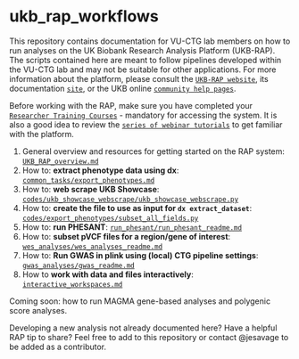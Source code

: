 # ukb_rap_workflows
This repository contains documentation for VU-CTG lab members on how to run analyses on the UK Biobank Research Analysis Platform (UKB-RAP). The scripts contained here are meant to follow pipelines developed within the VU-CTG lab and may not be suitable for other applications. For more  information about the platform, please consult the [`UKB-RAP website`](https://ukbiobank.dnanexus.com/landing), its documentation [`site`](https://dnanexus.gitbook.io/uk-biobank-rap), or the UKB online [`community help pages`](https://community.ukbiobank.ac.uk/hc/en-gb).

Before working with the RAP, make sure you have completed your [`Researcher Training Courses`](https://community.ukbiobank.ac.uk/hc/en-gb/articles/22145292393757-Researcher-Training-Courses) - mandatory for accessing the system. It is also a good idea to review the [`series of webinar tutorials`](https://www.youtube.com/watch?v=762PVlyZJ-U&list=PLRkZ0Fz-n3Z7Jg0Vz4vudLYnBza4EUGLM) to get familiar with the platform. 

1. General overview and resources for getting started on the RAP system: [`UKB_RAP_overview.md`](https://github.com/vu-ctg/ukb_rap_workflows/blob/master/UKB_RAP_overview.md)
2. How to: **extract phenotype data using dx**: [`common_tasks/export_phenotypes.md`](https://github.com/vu-ctg/ukb_rap_workflows/blob/master/common_tasks/export_phenotypes.md)
3. How to: **web scrape UKB Showcase**: [`codes/ukb_showcase_webscrape/ukb_showcase_webscrape.py`](https://github.com/vu-ctg/ukb_rap_workflows/blob/master/codes/ukb_showcase_webscrape/ukb_showcase_webscrape.py)
4. How to: **create the file to use as input for `dx extract_dataset`**: [`codes/export_phenotypes/subset_all_fields.py`](https://github.com/vu-ctg/ukb_rap_workflows/blob/master/codes/export_phenotypes/subset_all_fields.py)
5. How to: **run PHESANT**: [`run_phesant/run_phesant_readme.md`](https://github.com/vu-ctg/ukb_rap_workflows/blob/master/run_phesant/run_phesant_readme.md)
6. How to: **subset pVCF files for a region/gene of interest**: [`wes_analyses/wes_analyses_readme.md`](https://github.com/vu-ctg/ukb_rap_workflows/blob/master/wes_analyses/wes_analyses_readme.md)
7. How to: **Run GWAS in plink using (local) CTG pipeline settings**: [`gwas_analyses/gwas_readme.md`](https://github.com/vu-ctg/ukb_rap_workflows/blob/master/gwas_analyses/gwas_readme.md)
8. How to **work with data and files interactively**: [`interactive_workspaces.md`](https://github.com/vu-ctg/ukb_rap_workflows/blob/master/interactive_workspaces.md)

Coming soon: how to run MAGMA gene-based analyses and polygenic score analyses.

Developing a new analysis not already documented here? Have a helpful RAP tip to share? Feel free to add to this repository or contact @jesavage to be added as a contributor.

